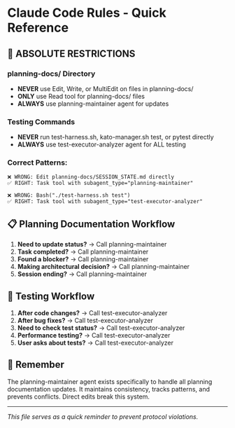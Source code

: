 # Claude Code Rules - Quick Reference

## 🚫 ABSOLUTE RESTRICTIONS

### planning-docs/ Directory
- **NEVER** use Edit, Write, or MultiEdit on files in planning-docs/
- **ONLY** use Read tool for planning-docs/ files
- **ALWAYS** use planning-maintainer agent for updates

### Testing Commands
- **NEVER** run test-harness.sh, kato-manager.sh test, or pytest directly
- **ALWAYS** use test-executor-analyzer agent for ALL testing

### Correct Patterns:
```
❌ WRONG: Edit planning-docs/SESSION_STATE.md directly
✅ RIGHT: Task tool with subagent_type="planning-maintainer"

❌ WRONG: Bash("./test-harness.sh test")
✅ RIGHT: Task tool with subagent_type="test-executor-analyzer"
```

## 📋 Planning Documentation Workflow

1. **Need to update status?** → Call planning-maintainer
2. **Task completed?** → Call planning-maintainer  
3. **Found a blocker?** → Call planning-maintainer
4. **Making architectural decision?** → Call planning-maintainer
5. **Session ending?** → Call planning-maintainer

## 🧪 Testing Workflow

1. **After code changes?** → Call test-executor-analyzer
2. **After bug fixes?** → Call test-executor-analyzer
3. **Need to check test status?** → Call test-executor-analyzer
4. **Performance testing?** → Call test-executor-analyzer
5. **User asks about tests?** → Call test-executor-analyzer

## 🎯 Remember
The planning-maintainer agent exists specifically to handle all planning documentation updates. It maintains consistency, tracks patterns, and prevents conflicts. Direct edits break this system.

---
*This file serves as a quick reminder to prevent protocol violations.*